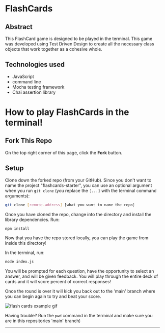 # FlashCards 

## Abstract
This FlashCard game is designed to be played in the terminal.  This game was developed using Test Driven Design to create all the necessary class objects that work together as a cohesive whole.

## Technologies used
- JavaScript
- command line
- Mocha testing framework
- Chai assertion library

# How to play FlashCards in the terminal!

## Fork This Repo

On the top right corner of this page, click the **Fork** button.

## Setup

Clone down the forked repo (from your GitHub). Since you don't want to name the project "flashcards-starter", you can use an optional argument when you run `git clone` (you replace the `[...]` with the terminal command arguments):

```bash
git clone [remote-address] [what you want to name the repo]
```

Once you have cloned the repo, change into the directory and install the library dependencies. Run:

```bash
npm install
```
Now that you have the repo stored locally, you can play the game from inside this directory!

In the terminal, run:

```bash
node index.js
```

You will be prompted for each question, have the opportunity to select an answer, and will be given feedback. You will play through the entire deck of cards and it will score percent of correct responses! 

Once the round is over it will kick you back out to the 'main' branch where you can begin again to try and beat your score.

![flash cards example gif](https://media.giphy.com/media/1zkb1q58eTiTH6D7wc/giphy.gif)

Having trouble?  Run the `pwd` command in the terminal and make sure you are in this repositories 'main' branch)

---



